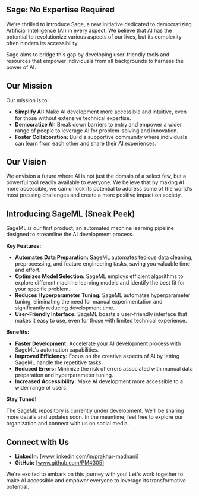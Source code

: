 ## Sage: No Expertise Required



We're thrilled to introduce Sage, a new initiative dedicated to democratizing Artificial Intelligence (AI) in every aspect. We believe that AI has the potential to revolutionize various aspects of our lives, but its complexity often hinders its accessibility. 

Sage aims to bridge this gap by developing user-friendly tools and resources that empower individuals from all backgrounds to harness the power of AI. 

## Our Mission

Our mission is to:

* **Simplify AI:** Make AI development more accessible and intuitive, even for those without extensive technical expertise.
* **Democratize AI:** Break down barriers to entry and empower a wider range of people to leverage AI for problem-solving and innovation.
* **Foster Collaboration:** Build a supportive community where individuals can learn from each other and share their AI experiences.

## Our Vision

We envision a future where AI is not just the domain of a select few, but a powerful tool readily available to everyone. We believe that by making AI more accessible, we can unlock its potential to address some of the world's most pressing challenges and create a more positive impact on society.

## Introducing SageML (Sneak Peek)

SageML is our first product, an automated machine learning pipeline designed to streamline the AI development process. 

**Key Features:**

* **Automates Data Preparation:** SageML automates tedious data cleaning, preprocessing, and feature engineering tasks, saving you valuable time and effort.
* **Optimizes Model Selection:** SageML employs efficient algorithms to explore different machine learning models and identify the best fit for your specific problem.
* **Reduces Hyperparameter Tuning:** SageML automates hyperparameter tuning, eliminating the need for manual experimentation and significantly reducing development time.
* **User-Friendly Interface:** SageML boasts a user-friendly interface that makes it easy to use, even for those with limited technical experience.

**Benefits:**

* **Faster Development:** Accelerate your AI development process with SageML's automation capabilities.
* **Improved Efficiency:** Focus on the creative aspects of AI by letting SageML handle the repetitive tasks.
* **Reduced Errors:** Minimize the risk of errors associated with manual data preparation and hyperparameter tuning.
* **Increased Accessibility:** Make AI development more accessible to a wider range of users.

**Stay Tuned!**

The SageML repository is currently under development. We'll be sharing more details and updates soon. In the meantime, feel free to explore our organization and connect with us on social media.

## Connect with Us

* **LinkedIn:** [www.linkedin.com/in/prakhar-madnani]
* **GitHub:** [www.github.com/PM4305]

We're excited to embark on this journey with you! Let's work together to make AI accessible and empower everyone to leverage its transformative potential.
